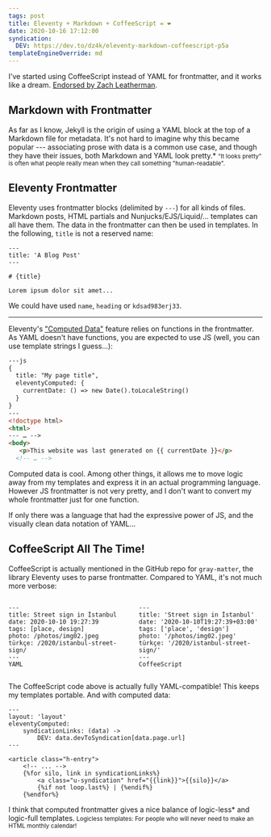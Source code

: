 ```yaml
---
tags: post
title: Eleventy + Markdown + CoffeeScript = ❤
date: 2020-10-16 17:12:00
syndication:
  DEV: https://dev.to/dz4k/eleventy-markdown-coffeescript-p5a
templateEngineOverride: md
---
```


I've started using CoffeeScript instead of YAML for frontmatter, and it works like a dream. [Endorsed by Zach Leatherman][endorsed].

## Markdown with Frontmatter

As far as I know, Jekyll is the origin of using a YAML block at the top of a
Markdown file for metadata. It's not hard to imagine why this became popular ---
associating prose with data is a common use case, and though they have their
issues, both Markdown and YAML look pretty.* <small data-sidenote><q>It looks
pretty</q> is often what people really mean when they call something
"human-readable".</small>

## Eleventy Frontmatter

Eleventy uses frontmatter blocks (delimited by `---`) for all kinds of files. Markdown posts, HTML partials and Nunjucks/EJS/Liquid/... templates can all have them. The data in the frontmatter can then be used in templates. In the following, `title` is not a reserved name:

~~~
---
title: 'A Blog Post'
---

# {title}

Lorem ipsum dolor sit amet...

~~~

We could have used `name`, `heading` or `kdsad983erj33`.

---

Eleventy's ["Computed Data"][computed-data-docs] feature relies on functions in the frontmatter. As YAML doesn't have functions, you are expected to use JS (well, you can use template strings I guess...):

~~~html
---js
{
  title: "My page title",
  eleventyComputed: {
    currentDate: () => new Date().toLocaleString()
  }
}
---
<!doctype html>
<html>
--- … -->
<body>
   <p>This website was last generated on {{ currentDate }}</p>
  <!-- … -->
~~~

Computed data is cool. Among other things, it allows me to move logic away from my templates and express it in an actual programming language. However JS frontmatter is not very pretty, and I don't want to convert my whole frontmatter just for one function.

If only there was a language that had the expressive power of JS, and the visually clean data notation of YAML...

## CoffeeScript All The Time!

CoffeeScript is actually mentioned in the GitHub repo for `gray-matter`, the library Eleventy uses to parse frontmatter. Compared to YAML, it's not much more verbose:

<div id=compare class="-full-bleed-scroll" style="
	padding-inline: var(--dim-body-padding);
	display:flex;
	gap: 3ch;">

<style>
#compare pre {overflow: unset; margin-inline: 0}
</style>

~~~
---
title: Street sign in İstanbul
date: 2020-10-10 19:27:39
tags: [place, design]
photo: /photos/img02.jpeg
türkçe: /2020/istanbul-street-sign/
---
YAML
~~~

~~~
---
title: 'Street sign in İstanbul'
date: '2020-10-10T19:27:39+03:00'
tags: ['place', 'design']
photo: '/photos/img02.jpeg'
türkçe: '/2020/istanbul-street-sign/'
---
CoffeeScript
~~~

</div>

The CoffeeScript code above is actually fully YAML-compatible! This keeps my templates portable. And with computed data:

~~~liquid
---
layout: 'layout'
eleventyComputed:
	syndicationLinks: (data) ->
		DEV: data.devToSyndication[data.page.url]
---

<article class="h-entry">
	<!-- ... -->
	{%for silo, link in syndicationLinks%}
		<a class="u-syndication" href="{{link}}">{{silo}}</a>
		{%if not loop.last%} | {%endif%}
	{%endfor%}
~~~

I think that computed frontmatter gives a nice balance of logic-less* and
logic-full templates. <small data-sidenote>Logicless templates: For people
who will never need to make an HTML monthly calendar!</small>

[endorsed]: https://twitter.com/zachleat/status/1340057504567488513
[computed-data-docs]:	https://www.11ty.dev/docs/data-computed/
[js-frontmatter-docs]:	https://www.11ty.dev/docs/data-frontmatter/#javascript-front-matter
